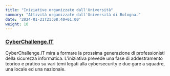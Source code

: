 ```yaml
---
title: "Iniziative organizzate dall'Università"
summary: "Attività organizzate dall'Università di Bologna."
date: '2024-01-21T21:08:40+01:00'
weight: 10
---
```


### [CyberChallenge.IT](https://cyberchallenge.it/)
CyberChallenge.IT mira a formare la prossima generazione di professionisti della sicurezza informatica. L'iniziativa prevede una fase di addestramento teorico e pratico su vari temi legati alla cybersecurity e due gare a squadre, una locale ed una nazionale.

#
